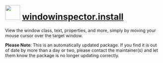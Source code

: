 ﻿# <img src="https://rawcdn.githack.com/virtualex-itv/chocolatey-packages/cfd5955b3d908853bac0149541a3350ef83f1a7c/icons/windowinspector.png" width="48" height="48"/> [windowinspector.install](https://chocolatey.org/packages/windowinspector.install)

View the window class, text, properties, and more, simply by moving your mouse cursor over the target window.

**Please Note**: This is an automatically updated package. If you find it is
out of date by more than a day or two, please contact the maintainer(s) and
let them know the package is no longer updating correctly.
